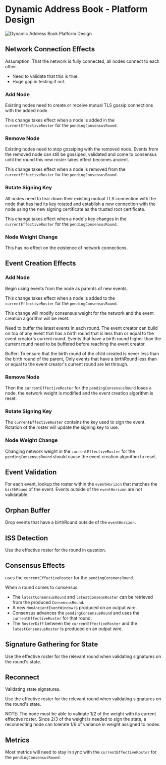 # Dynamic Address Book - Platform Design

![Dynamic Address Book Platform Design](DynamicAddressBook-PlatformDesign.drawio.svg)

## Network Connection Effects

Assumption: That the network is fully connected, all nodes connect to each other.

* Need to validate that this is true.
* Huge gap in testing if not.

### Add Node

Existing nodes need to create or receive mutual TLS gossip connections with the added node.

This change takes effect when a node is added in the `currentEffectiveRoster` for the `pendingConsensusRound`.

### Remove Node

Existing nodes need to stop gossiping with the removed node. Events from the removed node can still be gossiped,
validated and come to consensus until the round this new roster takes effect becomes ancient.

This change takes effect when a node is removed from the `currentEffectiveRoster` for the `pendingConsensusRound`.

### Rotate Signing Key

All nodes need to tear down their existing mutual TLS connection with the node that has had its key rotated and
establish a new connection with the node using the new signing certificate as the trusted root certificate.

This change takes effect when a node's key changes in the `currentEffectiveRoster` for the `pendingConsensusRound`.

### Node Weight Change

This has no effect on the existence of network connections.

## Event Creation Effects

### Add Node

Begin using events from the node as parents of new events.

This change takes effect when a node is added to the `currentEffectiveRoster` for the `pendingConsensusRound`.

This change will modify consensus weight for the network and the event creation algorithm will be reset.

Need to buffer the latest events in each round. The event creator can build on top of any event that has a
birth round that is less than or equal to the event creator's current round. Events that have a birth round higher
than the current round need to be buffered before reaching the event creator.

Buffer: To ensure that the birth round of the child created is never less than the birth round of the parent,
Only events that have a birthRound less than or equal to the event creator's current round are let through.

### Remove Node

Then the `currentEffectiveRoster` for the `pendingConsensusRound` loses a node, the network weight is modified and
the event creation algorithm is reset.

### Rotate Signing Key

The `currentEffectiveRoster` contains the key used to sign the event. Rotation of the roster will update the signing
key to use.

### Node Weight Change

Changing network weight in the `currentEffectiveRoster` for the `pendingConsensusRound` should cause the event creation
algorithm to reset.

## Event Validation

For each event, lookup the roster within the `eventHorizon` that matches the `birthRound` of the event. Events
outside of the `eventHorizon` are not validatable.

## Orphan Buffer

Drop events that have a birthRound outside of the `eventHorizon`.

## ISS Detection

Use the effective roster for the round in question.

## Consensus Effects

uses the `currentEffectiveRoster` for the `pendingConsnensRound`.

When a round comes to consensus:

* The `latestConsensusRound` and `latestConsensRoster` can be retrieved from the produced `ConsensusRound`.
* A new `NonAncientEventWindow` is produced on an output wire.
* Consensus advances the `pendingConsensusRound` and uses the `currentEffectiveRoster` for that round.
* The `RosterDiff` between the `currentEffectiveRoster` and the `latestConsensusRoster` is produced on an output wire.

## Signature Gathering for State

Use the effective roster for the relevant round when validating signatures on the round's state.

## Reconnect

Validating state signatures.

Use the effective roster for the relevant round when validating signatures on the round's state.

NOTE: The node must be able to validate 1/2 of the weight with its current effective roster.  Since 2/3 of the 
weight is needed to sign the state, a reconnecting node can tolerate 1/6 of variance in weight assigned to nodes.

## Metrics

Most metrics will need to stay in sync with the `currentEffectiveRoster` for the `pendingConsensusRound`.